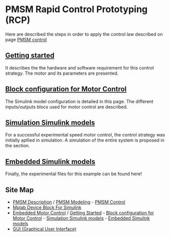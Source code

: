 # PMSM Rapid Control Prototyping (RCP)

Here are described the steps in order to apply the control law described on page [PMSM control](../MotorModeling/PMSMControl.html)

## [Getting started](/GettingStarted.md)

It describes the the hardware and software requirement for this control strategy. The motor and its parameters are presented.

## [Block configuration for Motor Control](/BlockconfigurationforMotorControl.md) 

The Simulink model configuration is detailed in this page. The different inputs/outputs blocs used for motor control are described.

## [Simulation Simulink models](/Simulation.md)

For a successful experimental speed motor control, the control strategy was initially apllied in simulation. A simulation of the entire system is proposed in the section.

## [Embedded Simulink models](/EmbeddedModels.md)

Finally, the experimental files for this example can be found here! 

## Site Map

- [PMSM Description](../MotorModeling/PMSM.html) / [PMSM Modeling](../MotorModeling/PMSMModeling.html) - [PMSM Control](../MotorModeling/PMSMControl.html)
- [Mplab Device Block For Simulink](../MplabForSimulink/MplabForSimulink.html)
- [Embedded Motor Control](../RCP/PMSMRCP.html) / [Getting Started](../RCP/GettingStarted.html) - [Block configuration for Motor Control](../RCP/BlockconfigurationforMotorControl.html) - [Simulation Simulink models](../RCP/Simulation.html) - [Embedded Simulink models](../RCP/EmbeddedModels.html)
- [GUI (Graphical User Interface)](../GUI/GUI.html)

